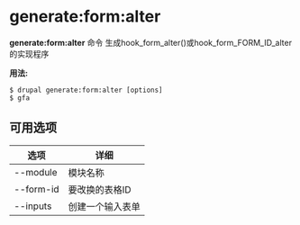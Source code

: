 # generate:form:alter
**generate:form:alter** 命令 生成hook_form_alter()或hook_form_FORM_ID_alter的实现程序

**用法:**
```
$ drupal generate:form:alter [options] 
$ gfa  
```

## 可用选项
选项 | 详细
-------|-------------
--module | 模块名称
--form-id | 要改换的表格ID
--inputs | 创建一个输入表单
